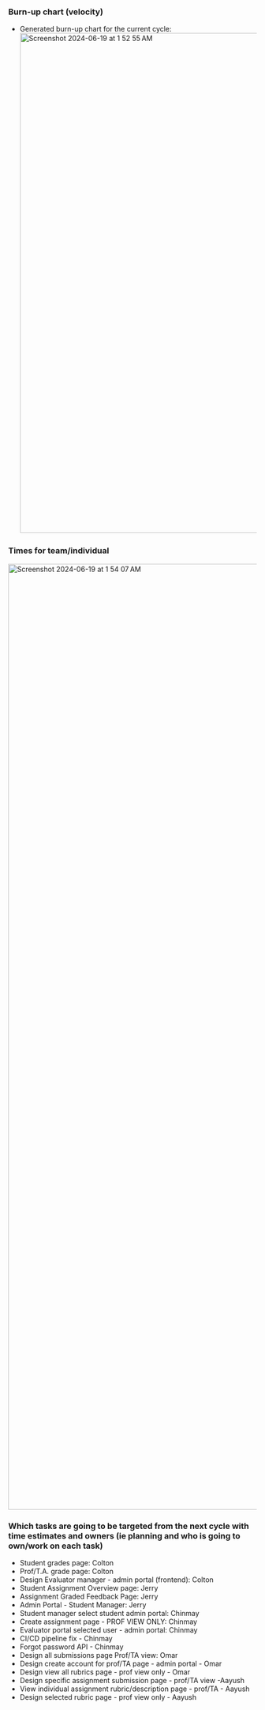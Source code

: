 ### Burn-up chart (velocity)

- Generated burn-up chart for the current cycle:
  <img width="1012" alt="Screenshot 2024-06-19 at 1 52 55 AM" src="https://github.com/UBCO-COSC499-Summer-2024/team-8-capstone-team-8/assets/144177741/2949abde-52e5-47ac-9c8f-c8c77102b660">

### Times for team/individual

<img width="1915" alt="Screenshot 2024-06-19 at 1 54 07 AM" src="https://github.com/UBCO-COSC499-Summer-2024/team-8-capstone-team-8/assets/144177741/7b792ffd-0cad-41ea-a2fe-7308cb8cd686">

### Which tasks are going to be targeted from the next cycle with time estimates and owners (ie planning and who is going to own/work on each task)
- Student grades page: Colton
- Prof/T.A. grade page: Colton
- Design Evaluator manager - admin portal (frontend): Colton
- Student Assignment Overview page: Jerry
- Assignment Graded Feedback Page: Jerry
- Admin Portal - Student Manager: Jerry
- Student manager select student admin portal: Chinmay
- Create assignment page - PROF VIEW ONLY: Chinmay
- Evaluator portal selected user - admin portal: Chinmay
- CI/CD pipeline fix - Chinmay
- Forgot password API - Chinmay
- Design all submissions page Prof/TA view: Omar
- Design create account for prof/TA page - admin portal - Omar
- Design view all rubrics page - prof view only  - Omar
- Design specific assignment submission page - prof/TA view -Aayush
- View individual assignment rubric/description page - prof/TA - Aayush
- Design selected rubric page - prof view only  - Aayush
